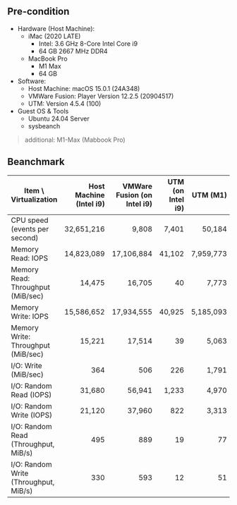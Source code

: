 
## Pre-condition

- Hardware (Host Machine):
    - iMac (2020 LATE)
        - Intel: 3.6 GHz 8-Core Intel Core i9
        - 64 GB 2667 MHz DDR4
    - MacBook Pro
        - M1 Max
        - 64 GB
- Software:
    - Host Machine: macOS 15.0.1 (24A348)
    - VMWare Fusion: Player Version 12.2.5 (20904517)
    - UTM: Version 4.5.4 (100)
- Guest OS & Tools
    - Ubuntu 24.04 Server
    - sysbeanch

> additional: M1-Max (Mabbook Pro)


## Beanchmark

Item \ Virtualization | Host Machine (Intel i9) | VMWare Fusion (on Intel i9)  | UTM  (on Intel i9) | UTM (M1) | Host Machine (M1)  |
---------------|---------------:|--------------------:|------------------:|--------------------:|--------------------:|
CPU speed (events per second) | 32,651,216 |  9,808 | 7,401 | 50,184 | 88,322,749 |
Memory Read: IOPS | 14,823,089 | 17,106,884 | 41,102 | 7,959,773 | 5,029,233 |
Memory Read: Throughput (MiB/sec) | 14,475| 16,705 | 40 | 7,773 | 4911 |
Memory Write: IOPS | 15,586,652 | 17,934,555 | 40,925 | 5,185,093 | 4,920,948 |
Memory Write: Throughput (MiB/sec) |15,221  |  17,514 | 39 | 5,063 | 4805 |
I/O: Write (MiB/sec) | 364 | 506  | 226 | 1,791 | 1,961 |
I/O: Random Read (IOPS) | 31,680  | 56,941 | 1,233 | 4,970 | 139,804 |
I/O: Random Write (IOPS) | 21,120| 37,960 | 822 | 3,313 | 93,203 |
I/O: Random Read (Throughput, MiB/s) | 495  | 889 | 19 | 77 | 2,184 |
I/O: Random Write (Throughput, MiB/s) | 330 | 593 | 12 | 51 | 1,456 |
